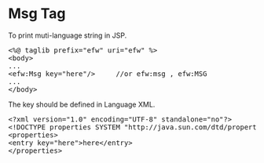 <H1>Msg Tag</H1>
To print muti-language string in JSP.
<pre>
&lt;%@ taglib prefix=&quot;efw&quot; uri=&quot;efw&quot; %&gt;
&lt;body&gt;
...
&lt;efw:Msg key="here"/&gt;		//or efw:msg , efw:MSG
...
&lt;/body&gt;
</pre>

The key should be defined in Language XML.

<pre>
&lt;?xml version="1.0" encoding="UTF-8" standalone="no"?&gt;
&lt;!DOCTYPE properties SYSTEM "http://java.sun.com/dtd/properties.dtd"&gt;
&lt;properties&gt;
&lt;entry key="here"&gt;here&lt;/entry&gt;
&lt;/properties&gt;
</pre>

